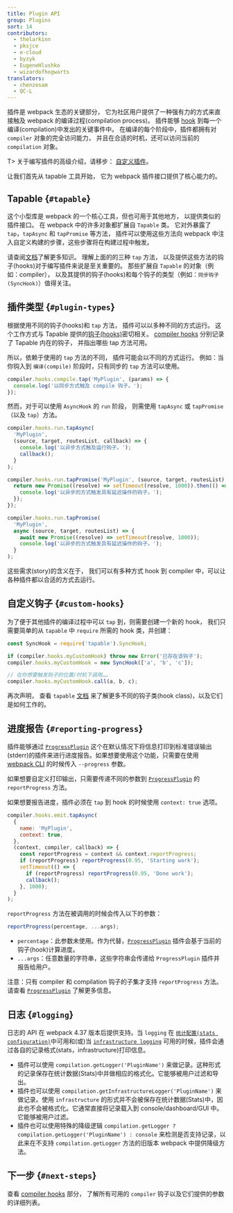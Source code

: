 ```yaml
---
title: Plugin API
group: Plugins
sort: 14
contributors:
  - thelarkinn
  - pksjce
  - e-cloud
  - byzyk
  - EugeneHlushko
  - wizardofhogwarts
translators:
  - chenzesam
  - QC-L
---
```


插件是 webpack 生态的关键部分，
它为社区用户提供了一种强有力的方式来直接触及 webpack 的编译过程(compilation process)。
插件能够 [hook](/api/compiler-hooks/#hooks) 到每一个编译(compilation)中发出的关键事件中。
在编译的每个阶段中，插件都拥有对 `compiler` 对象的完全访问能力，
并且在合适的时机，还可以访问当前的 `compilation` 对象。

T> 关于编写插件的高级介绍，请移步：
[自定义插件](/contribute/writing-a-plugin)。

让我们首先从 tapable 工具开始，
它为 webpack 插件接口提供了核心能力的。

## Tapable {`#tapable`}

这个小型库是 webpack 的一个核心工具，但也可用于其他地方，
以提供类似的插件接口。
在 webpack 中的许多对象都扩展自 `Tapable` 类。
它对外暴露了 `tap`，`tapAsync` 和 `tapPromise` 等方法，
插件可以使用这些方法向 webpack 中注入自定义构建的步骤，这些步骤将在构建过程中触发。

请查阅[文档](https://github.com/webpack/tapable)了解更多知识。
理解上面的的三种 `tap` 方法，
以及提供这些方法的钩子(hooks)对于编写插件来说是至关重要的。
那些扩展自 `Tapable` 的对象（例如：compiler），
以及其提供的钩子(hooks)和每个钩子的类型（例如：`同步钩子(SyncHook)`）值得关注。

## 插件类型 {`#plugin-types`}

根据使用不同的钩子(hooks)和 `tap` 方法，
插件可以以多种不同的方式运行。
这个工作方式与 Tapable 提供的[钩子(hooks)](https://github.com/webpack/tapable#tapable)密切相关。
[compiler hooks](/api/compiler-hooks/#hooks) 分别记录了 Tapable 内在的钩子，
并指出哪些 tap 方法可用。

所以，依赖于使用的 `tap` 方法的不同，
插件可能会以不同的方式运行。
例如：当你钩入到 `编译(compile)` 阶段时，只有同步的 `tap` 方法可以使用。

``` js
compiler.hooks.compile.tap('MyPlugin', (params) => {
  console.log('以同步方式触及 compile 钩子。');
});
```

然而，对于可以使用 `AsyncHook` 的 `run` 阶段，
则需使用 `tapAsync` 或 `tapPromise`（以及 `tap`）方法。

```js
compiler.hooks.run.tapAsync(
  'MyPlugin',
  (source, target, routesList, callback) => {
    console.log('以异步方式触及运行钩子。');
    callback();
  }
);

compiler.hooks.run.tapPromise('MyPlugin', (source, target, routesList) => {
  return new Promise((resolve) => setTimeout(resolve, 1000)).then(() => {
    console.log('以异步的方式触发具有延迟操作的钩子。');
  });
});

compiler.hooks.run.tapPromise(
  'MyPlugin',
  async (source, target, routesList) => {
    await new Promise((resolve) => setTimeout(resolve, 1000));
    console.log('以异步的方式触发具有延迟操作的钩子。');
  }
);
```

这些需求(story)的含义在于，
我们可以有多种方式 hook 到 compiler 中，可以让各种插件都以合适的方式去运行。

## 自定义钩子 {`#custom-hooks`}

为了便于其他插件的编译过程中可以 `tap` 到，则需要创建一个新的 hook，
我们只需要简单的从 `tapable` 中 `require` 所需的 hook 类，并创建：

```js
const SyncHook = require('tapable').SyncHook;

if (compiler.hooks.myCustomHook) throw new Error('已存在该钩子');
compiler.hooks.myCustomHook = new SyncHook(['a', 'b', 'c']);

// 在你想要触发钩子的位置/时机下调用……
compiler.hooks.myCustomHook.call(a, b, c);
```

再次声明，
查看 `tapable` [文档](https://github.com/webpack/tapable) 来了解更多不同的钩子类(hook class)，以及它们是如何工作的。

## 进度报告 {`#reporting-progress`}

插件能够通过 [`ProgressPlugin`](/plugins/progress-plugin/) 这个在默认情况下将信息打印到标准错误输出(stderr)的插件来进行进度报告。如果想要使用这个功能，只需要在使用 [webpack CLI](/api/cli/) 的时候传入 `--progress` 参数。

如果想要自定义打印输出，只需要传递不同的参数到 [`ProgressPlugin`](/plugins/progress-plugin/) 的 `reportProgress` 方法。

如果想要报告进度，插件必须在 `tap` 到 hook 的时候使用 `context: true` 选项。

```js
compiler.hooks.emit.tapAsync(
  {
    name: 'MyPlugin',
    context: true,
  },
  (context, compiler, callback) => {
    const reportProgress = context && context.reportProgress;
    if (reportProgress) reportProgress(0.95, 'Starting work');
    setTimeout(() => {
      if (reportProgress) reportProgress(0.95, 'Done work');
      callback();
    }, 1000);
  }
);
```

`reportProgress` 方法在被调用的时候会传入以下的参数：

```js
reportProgress(percentage, ...args);
```

- `percentage`：此参数未使用。作为代替，[`ProgressPlugin`](/plugins/progress-plugin/) 插件会基于当前的钩子(hook)计算进度。
- `...args`：任意数量的字符串，这些字符串会传递给 `ProgressPlugin` 插件并报告给用户。

注意：只有 compiler 和 compilation 钩子的子集才支持 `reportProgress` 方法。请查看 [`ProgressPlugin`](/plugins/progress-plugin/#supported-hooks) 了解更多信息。

## 日志 {`#logging`}

日志的 API 在 webpack 4.37 版本后提供支持。当 `logging` 在 [`统计配置(stats configuration)`](/configuration/stats/#statslogging)中可用和(或)当 [`infrastructure logging`](/configuration/other-options/#infrastructurelogging) 可用的时候，插件会通过各自的记录格式(stats，infrastructure)打印信息。

- 插件可以使用 `compilation.getLogger('PluginName')` 来做记录。这种形式的记录保存在统计数据(Stats)中并做相应的格式化。它能够被用户过滤和导出。
- 插件也可以使用 `compilation.getInfrastructureLogger('PluginName')` 来做记录。使用 `infrastructure` 的形式并不会被保存在统计数据(Stats)中，因此也不会被格式化。它通常直接将记录载入到 console/dashboard/GUI 中。它能够被用户过滤。
- 插件也可以使用特殊的降级逻辑 `compilation.getLogger ? compilation.getLogger('PluginName') : console` 来检测是否支持记录，以此来在不支持 `compilation.getLogger` 方法的旧版本 webpack 中提供降级方法。

## 下一步 {`#next-steps`}

查看 [compiler hooks](/api/compiler-hooks/) 部分，
了解所有可用的 `compiler` 钩子以及它们提供的参数的详细列表。

